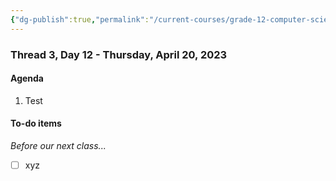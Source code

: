 ```yaml
---
{"dg-publish":true,"permalink":"/current-courses/grade-12-computer-science/thread-3/day-12/","dgHomeLink":false}
---
```


### Thread 3, Day 12 - Thursday, April 20, 2023

#### Agenda

1. Test

#### To-do items

*Before our next class...*

- [ ] xyz
